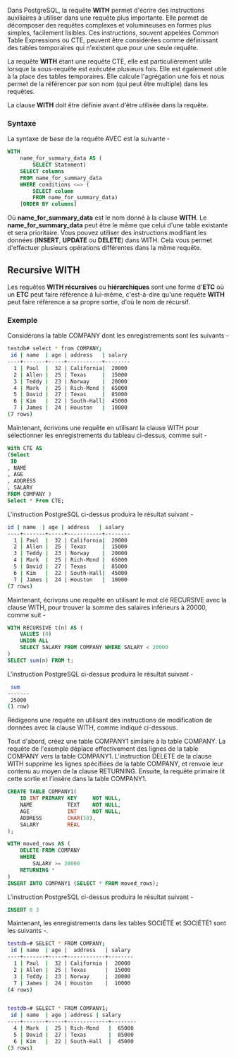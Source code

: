 Dans PostgreSQL, la requête **WITH** permet d'écrire des instructions auxiliaires à utiliser dans une requête plus importante. Elle permet de décomposer des requêtes complexes et volumineuses en formes plus simples, facilement lisibles. Ces instructions, souvent appelées Common Table Expressions ou CTE, peuvent être considérées comme définissant des tables temporaires qui n'existent que pour une seule requête.

La requête **WITH** étant une requête CTE, elle est particulièrement utile lorsque la sous-requête est exécutée plusieurs fois. Elle est également utile à la place des tables temporaires. Elle calcule l'agrégation une fois et nous permet de la référencer par son nom (qui peut être multiple) dans les requêtes.

La clause **WITH** doit être définie avant d'être utilisée dans la requête.

### Syntaxe

La syntaxe de base de la requête AVEC est la suivante -

```sql
WITH
    name_for_summary_data AS (
        SELECT Statement)
    SELECT columns
    FROM name_for_summary_data
    WHERE conditions <=> (
        SELECT column
        FROM name_for_summary_data)
    [ORDER BY columns]
```

Où **name_for_summary_data** est le nom donné à la clause **WITH**. Le **name_for_summary_data**  peut être le même que celui d'une table existante et sera prioritaire.
Vous pouvez utiliser des instructions modifiant les données (**INSERT**, **UPDATE** ou **DELETE**) dans WITH. Cela vous permet d'effectuer plusieurs opérations différentes dans la même requête.

## Recursive WITH

Les requêtes **WITH récursives** ou **hiérarchiques** sont une forme d'**ETC** où un **ETC** peut faire référence à lui-même, c'est-à-dire qu'une requête **WITH** peut faire référence à sa propre sortie, d'où le nom de récursif.

### Exemple

Considérons la table COMPANY dont les enregistrements sont les suivants -

```bash
testdb# select * from COMPANY;
 id | name  | age | address   | salary
----+-------+-----+-----------+--------
  1 | Paul  |  32 | California|  20000
  2 | Allen |  25 | Texas     |  15000
  3 | Teddy |  23 | Norway    |  20000
  4 | Mark  |  25 | Rich-Mond |  65000
  5 | David |  27 | Texas     |  85000
  6 | Kim   |  22 | South-Hall|  45000
  7 | James |  24 | Houston   |  10000
(7 rows)
```

Maintenant, écrivons une requête en utilisant la clause WITH pour sélectionner les enregistrements du tableau ci-dessus, comme suit -

```sql
With CTE AS
(Select
 ID
, NAME
, AGE
, ADDRESS
, SALARY
FROM COMPANY )
Select * From CTE;
```

L'instruction PostgreSQL ci-dessus produira le résultat suivant -

```bash
id | name  | age | address   | salary
----+-------+-----+-----------+--------
  1 | Paul  |  32 | California|  20000
  2 | Allen |  25 | Texas     |  15000
  3 | Teddy |  23 | Norway    |  20000
  4 | Mark  |  25 | Rich-Mond |  65000
  5 | David |  27 | Texas     |  85000
  6 | Kim   |  22 | South-Hall|  45000
  7 | James |  24 | Houston   |  10000
(7 rows)
```

Maintenant, écrivons une requête en utilisant le mot clé RECURSIVE avec la clause WITH, pour trouver la somme des salaires inférieurs à 20000, comme suit -

```sql
WITH RECURSIVE t(n) AS (
    VALUES (0)
    UNION ALL
    SELECT SALARY FROM COMPANY WHERE SALARY < 20000
)
SELECT sum(n) FROM t;
```

L'instruction PostgreSQL ci-dessus produira le résultat suivant -

```bash
 sum
-------
 25000
(1 row)
```

Rédigeons une requête en utilisant des instructions de modification de données avec la clause WITH, comme indiqué ci-dessous.

Tout d'abord, créez une table COMPANY1 similaire à la table COMPANY. La requête de l'exemple déplace effectivement des lignes de la table COMPANY vers la table COMPANY1. L'instruction DELETE de la clause WITH supprime les lignes spécifiées de la table COMPANY, et renvoie leur contenu au moyen de la clause RETURNING. Ensuite, la requête primaire lit cette sortie et l'insère dans la table COMPANY1.

```sql
CREATE TABLE COMPANY1(
    ID INT PRIMARY KEY     NOT NULL,
    NAME           TEXT    NOT NULL,
    AGE            INT     NOT NULL,
    ADDRESS        CHAR(50),
    SALARY         REAL
);

WITH moved_rows AS (
    DELETE FROM COMPANY
    WHERE
        SALARY >= 30000
    RETURNING *
)
INSERT INTO COMPANY1 (SELECT * FROM moved_rows);
```

L'instruction PostgreSQL ci-dessus produira le résultat suivant  - 

```sql
INSERT 0 3
```

Maintenant, les enregistrements dans les tables SOCIÉTÉ et SOCIÉTÉ1 sont les suivants -.

```bash
testdb=# SELECT * FROM COMPANY;
 id | name  | age |  address   | salary
----+-------+-----+------------+--------
  1 | Paul  |  32 | California |  20000
  2 | Allen |  25 | Texas      |  15000
  3 | Teddy |  23 | Norway     |  20000
  7 | James |  24 | Houston    |  10000
(4 rows)


testdb=# SELECT * FROM COMPANY1;
 id | name  | age | address | salary
----+-------+-----+-------------+--------
  4 | Mark  |  25 | Rich-Mond   |  65000
  5 | David |  27 | Texas       |  85000
  6 | Kim   |  22 | South-Hall  |  45000
(3 rows)
```
